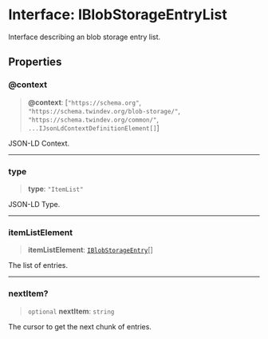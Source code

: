 # Interface: IBlobStorageEntryList

Interface describing an blob storage entry list.

## Properties

### @context

> **@context**: \[`"https://schema.org"`, `"https://schema.twindev.org/blob-storage/"`, `"https://schema.twindev.org/common/"`, `...IJsonLdContextDefinitionElement[]`\]

JSON-LD Context.

***

### type

> **type**: `"ItemList"`

JSON-LD Type.

***

### itemListElement

> **itemListElement**: [`IBlobStorageEntry`](IBlobStorageEntry.md)[]

The list of entries.

***

### nextItem?

> `optional` **nextItem**: `string`

The cursor to get the next chunk of entries.

